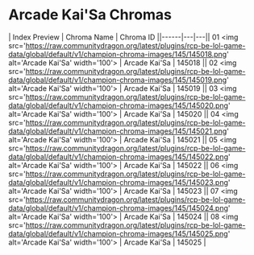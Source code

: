 # Arcade Kai'Sa Chromas

| Index  Preview | Chroma Name | Chroma ID ||------|---|---|| 01  <img src='https://raw.communitydragon.org/latest/plugins/rcp-be-lol-game-data/global/default/v1/champion-chroma-images/145/145018.png' alt='Arcade Kai'Sa' width='100'> | Arcade Kai'Sa | 145018 || 02  <img src='https://raw.communitydragon.org/latest/plugins/rcp-be-lol-game-data/global/default/v1/champion-chroma-images/145/145019.png' alt='Arcade Kai'Sa' width='100'> | Arcade Kai'Sa | 145019 || 03  <img src='https://raw.communitydragon.org/latest/plugins/rcp-be-lol-game-data/global/default/v1/champion-chroma-images/145/145020.png' alt='Arcade Kai'Sa' width='100'> | Arcade Kai'Sa | 145020 || 04  <img src='https://raw.communitydragon.org/latest/plugins/rcp-be-lol-game-data/global/default/v1/champion-chroma-images/145/145021.png' alt='Arcade Kai'Sa' width='100'> | Arcade Kai'Sa | 145021 || 05  <img src='https://raw.communitydragon.org/latest/plugins/rcp-be-lol-game-data/global/default/v1/champion-chroma-images/145/145022.png' alt='Arcade Kai'Sa' width='100'> | Arcade Kai'Sa | 145022 || 06  <img src='https://raw.communitydragon.org/latest/plugins/rcp-be-lol-game-data/global/default/v1/champion-chroma-images/145/145023.png' alt='Arcade Kai'Sa' width='100'> | Arcade Kai'Sa | 145023 || 07  <img src='https://raw.communitydragon.org/latest/plugins/rcp-be-lol-game-data/global/default/v1/champion-chroma-images/145/145024.png' alt='Arcade Kai'Sa' width='100'> | Arcade Kai'Sa | 145024 || 08  <img src='https://raw.communitydragon.org/latest/plugins/rcp-be-lol-game-data/global/default/v1/champion-chroma-images/145/145025.png' alt='Arcade Kai'Sa' width='100'> | Arcade Kai'Sa | 145025 |